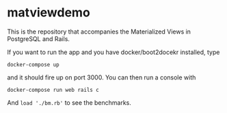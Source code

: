 # matviewdemo

This is the repository that accompanies the Materialized Views in PostgreSQL and Rails. 

If you want to run the app and you have docker/boot2docekr installed, type

    docker-compose up

and it should fire up on port 3000. You can then run a console with

    docker-compose run web rails c

And `load './bm.rb'` to see the benchmarks.

